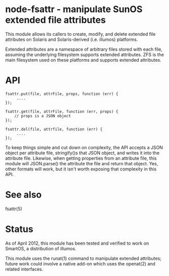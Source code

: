 node-fsattr - manipulate SunOS extended file attributes
=======================================================

This module allows its callers to create, modify, and delete extended file
attributes on Solaris and Solaris-derived (i.e. illumos) platforms.

Extended attributes are a namespace of arbitrary files stored with each file,
assuming the underlying filesystem supports extended attributes.  ZFS is the
main filesystem used on these platforms and supports extended attributes.


API
===

    fsattr.put(file, attrFile, props, function (err) {
         ....
    });
    
    fsattr.get(file, attrFile, function (err, props) {
        // props is a JSON object
    });
    
    fsattr.del(file, attrfile, function (err) {
         ....
    });

To keep things simple and cut down on complexity, the API accepts a JSON object
per attribute file, stringify()s that JSON object, and writes it into the
attribute file.  Likewise, when getting properties from an attribute file, this
module will JSON.parse() the attribute the file and return that object.  Yes,
other formats will work, but it isn't worth exposing that complexity in this
API.


See also
========

fsattr(5)


Status
======

As of April 2012, this module has been tested and verified to work on SmartOS, a
distribution of illumos.

This module uses the runat(1) command to manipulate extended attributes; future
work could involve a native add-on which uses the openat(2) and related
interfaces.
